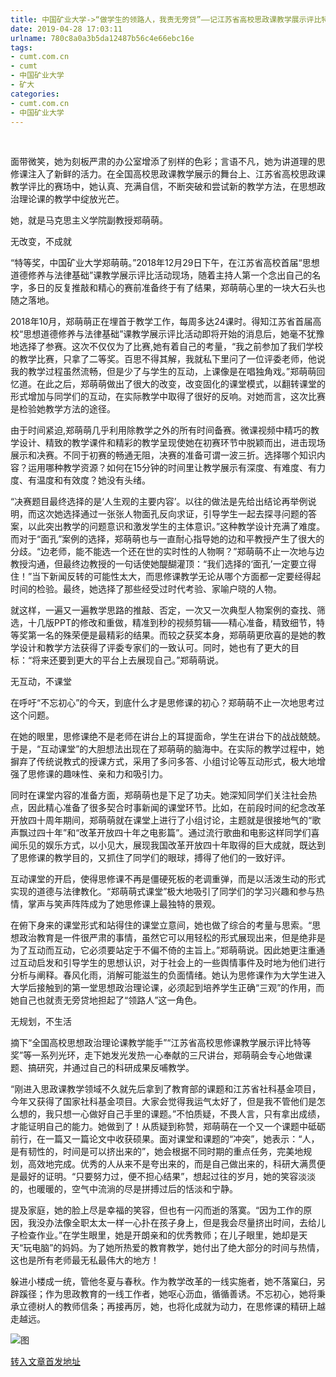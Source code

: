 ```yaml
---
title: 中国矿业大学->“做学生的领路人，我责无旁贷”——记江苏省高校思政课教学展示评比特等奖获得者马克思主义学院郑萌萌 | cumt.com.cn
date: 2019-04-28 17:03:11
urlname: 780c8a0a3b5da12487b56c4e66ebc16e
tags: 
- cumt.com.cn
- cumt
- 中国矿业大学
- 矿大
categories:
- cumt.com.cn
- 中国矿业大学
---
```


 

面带微笑，她为刻板严肃的办公室增添了别样的色彩；言语不凡，她为讲道理的思修课注入了新鲜的活力。在全国高校思政课教学展示的舞台上、江苏省高校思政课教学评比的赛场中，她认真、充满自信，不断突破和尝试新的教学方法，在思想政治理论课的教学中绽放光芒。

她，就是马克思主义学院副教授郑萌萌。

无改变，不成就

“特等奖，中国矿业大学郑萌萌。”2018年12月29日下午，在江苏省高校首届“思想道德修养与法律基础”课教学展示评比活动现场，随着主持人第一个念出自己的名字，多日的反复推敲和精心的赛前准备终于有了结果，郑萌萌心里的一块大石头也随之落地。

2018年10月，郑萌萌正在埋首于教学工作，每周多达24课时。得知江苏省首届高校“思想道德修养与法律基础”课教学展示评比活动即将开始的消息后，她毫不犹豫地选择了参赛。这次不仅仅为了比赛,她有着自己的考量，“我之前参加了我们学校的教学比赛，只拿了二等奖。百思不得其解，我就私下里问了一位评委老师，他说我的教学过程虽然流畅，但是少了与学生的互动，上课像是在唱独角戏。”郑萌萌回忆道。在此之后，郑萌萌做出了很大的改变，改变固化的课堂模式，以翻转课堂的形式增加与同学们的互动，在实际教学中取得了很好的反响。对她而言，这次比赛是检验她教学方法的途径。

由于时间紧迫,郑萌萌几乎利用除教学之外的所有时间备赛。微课视频中精巧的教学设计、精致的教学课件和精彩的教学呈现使她在初赛环节中脱颖而出，进击现场展示和决赛。不同于初赛的畅通无阻，决赛的准备可谓一波三折。选择哪个知识内容？运用哪种教学资源？如何在15分钟的时间里让教学展示有深度、有难度、有力度、有温度和有效度？她没有头绪。

“决赛题目最终选择的是‘人生观的主要内容’。以往的做法是先给出结论再举例说明，而这次她选择通过一张张人物面孔反向求证，引导学生一起去探寻问题的答案，以此突出教学的问题意识和激发学生的主体意识。”这种教学设计充满了难度。而对于“面孔”案例的选择，郑萌萌也与一直耐心指导她的边和平教授产生了很大的分歧。“边老师，能不能选一个还在世的实时性的人物啊？”郑萌萌不止一次地与边教授沟通，但最终边教授的一句话使她醍醐灌顶：“我们选择的‘面孔’一定要立得住！”当下新闻反转的可能性太大，而思修课教学无论从哪个方面都一定要经得起时间的检验。最终，她选择了那些经受过时代考验、家喻户晓的人物。

就这样，一遍又一遍教学思路的推敲、否定，一次又一次典型人物案例的查找、筛选，十几版PPT的修改和重做，精准到秒的视频剪辑——精心准备，精致细节，特等奖第一名的殊荣便是最精彩的结果。而较之获奖本身，郑萌萌更欣喜的是她的教学设计和教学方法获得了评委专家们的一致认可。同时，她也有了更大的目标：“将来还要到更大的平台上去展现自己。”郑萌萌说。

无互动，不课堂

在呼吁“不忘初心”的今天，到底什么才是思修课的初心？郑萌萌不止一次地思考过这个问题。

在她的眼里，思修课绝不是老师在讲台上的耳提面命，学生在讲台下的战战兢兢。于是，“互动课堂”的大胆想法出现在了郑萌萌的脑海中。在实际的教学过程中，她摒弃了传统说教式的授课方式，采用了多问多答、小组讨论等互动形式，极大地增强了思修课的趣味性、亲和力和吸引力。

同时在课堂内容的准备方面，郑萌萌也是下足了功夫。她深知同学们关注社会热点，因此精心准备了很多契合时事新闻的课堂环节。比如，在前段时间的纪念改革开放四十周年期间，郑萌萌就在课堂上进行了小组讨论，主题就是很接地气的“歌声飘过四十年”和“改革开放四十年之电影篇”。通过流行歌曲和电影这样同学们喜闻乐见的娱乐方式，以小见大，展现我国改革开放四十年取得的巨大成就，既达到了思修课的教学目的，又抓住了同学们的眼球，搏得了他们的一致好评。

互动课堂的开启，使得思修课不再是僵硬死板的老调重弹，而是以活泼生动的形式实现的道德与法律教化。“郑萌萌式课堂”极大地吸引了同学们的学习兴趣和参与热情，掌声与笑声阵阵成为了她思修课上最独特的景观。

在俯下身来的课堂形式和站得住的课堂立意间，她也做了综合的考量与思索。“思想政治教育是一件很严肃的事情，虽然它可以用轻松的形式展现出来，但是绝非是为了互动而互动，它必须要站定于不偏不倚的主旨上。”郑萌萌说。因此她更注重通过互动启发和引导学生的思想认识，对于社会上的一些舆情事件及时地为他们进行分析与阐释。春风化雨，消解可能滋生的负面情绪。她认为思修课作为大学生进入大学后接触到的第一堂思想政治理论课，必须起到培养学生正确“三观”的作用，而她自己也就责无旁贷地担起了“领路人”这一角色。       

无规划，不生活

摘下“全国高校思想政治理论课教学能手”“江苏省高校思修课教学展示评比特等奖”等一系列光环，走下她发光发热一心奉献的三尺讲台，郑萌萌会专心地做课题、搞研究，并通过自己的科研成果反哺教学。

“刚进入思政课教学领域不久就先后拿到了教育部的课题和江苏省社科基金项目，今年又获得了国家社科基金项目。大家会觉得我运气太好了，但是我不管他们是怎么想的，我只想一心做好自己手里的课题。”不怕质疑，不畏人言，只有拿出成绩，才能证明自己的能力。她做到了！从质疑到称赞，郑萌萌在一个又一个课题中砥砺前行，在一篇又一篇论文中收获硕果。面对课堂和课题的“冲突”，她表示：“人，是有韧性的，时间是可以挤出来的”，她会根据不同时期的重点任务，完美地规划，高效地完成。优秀的人从来不是夸出来的，而是自己做出来的，科研大满贯便是最好的证明。“只要努力过，便不担心结果”，想起过往的岁月，她的笑容淡淡的，也暖暖的，空气中流淌的尽是拼搏过后的恬淡和宁静。

提及家庭，她的脸上尽是幸福的笑容，但也有一闪而逝的落寞。“因为工作的原因，我没办法像全职太太一样一心扑在孩子身上，但是我会尽量挤出时间，去给儿子检查作业。”在学生眼里，她是开朗亲和的优秀教师；在儿子眼里，她却是天天“玩电脑”的妈妈。为了她所热爱的教育教学，她付出了绝大部分的时间与热情，这也是所有老师最无私最伟大的地方！

躲进小楼成一统，管他冬夏与春秋。作为教学改革的一线实施者，她不落窠臼，另辟蹊径；作为思政教育的一线工作者，她呕心沥血，循循善诱。不忘初心，她将秉承立德树人的教师信条；再接再厉，她，也将化成就为动力，在思修课的精研上越走越远。

![图](http://xwzx.cumt.edu.cn/_upload/article/images/4f/08/27000de448499f2f7c16ef90ffae/fe5ba3c2-f0bd-467c-87ad-602c7bac51b3.jpg)

[转入文章首发地址](http://xwzx.cumt.edu.cn/df/13/c521a515859/page.htm)